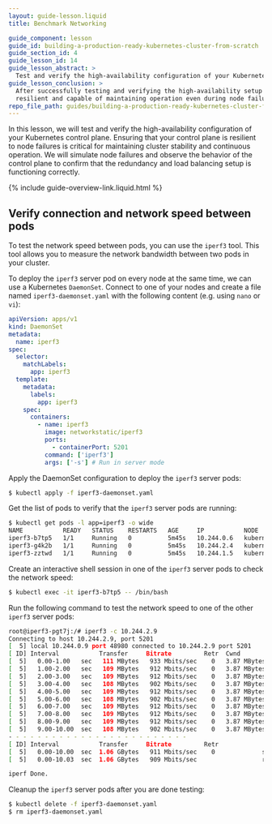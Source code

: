 ```yaml
---
layout: guide-lesson.liquid
title: Benchmark Networking

guide_component: lesson
guide_id: building-a-production-ready-kubernetes-cluster-from-scratch
guide_section_id: 4
guide_lesson_id: 14
guide_lesson_abstract: >
  Test and verify the high-availability configuration of your Kubernetes control plane.
guide_lesson_conclusion: >
  After successfully testing and verifying the high-availability setup of your control plane, your cluster is now
  resilient and capable of maintaining operation even during node failures
repo_file_path: guides/building-a-production-ready-kubernetes-cluster-from-scratch/lesson-14.md
---
```


In this lesson, we will test and verify the high-availability configuration of your Kubernetes control plane. Ensuring
that your control plane is resilient to node failures is critical for maintaining cluster stability and continuous
operation. We will simulate node failures and observe the behavior of the control plane to confirm that the redundancy
and load balancing setup is functioning correctly.

{% include guide-overview-link.liquid.html %}

## Verify connection and network speed between pods

To test the network speed between pods, you can use the `iperf3` tool. This tool allows you to measure the network
bandwidth between two pods in your cluster.

To deploy the `iperf3` server pod on every node at the same time, we can use a Kubernetes `DaemonSet`. Connect to one of
your nodes and create a file named `iperf3-daemonset.yaml` with the following content (e.g. using `nano` or `vi`):

```yaml
apiVersion: apps/v1
kind: DaemonSet
metadata:
  name: iperf3
spec:
  selector:
    matchLabels:
      app: iperf3
  template:
    metadata:
      labels:
        app: iperf3
    spec:
      containers:
        - name: iperf3
          image: networkstatic/iperf3
          ports:
            - containerPort: 5201
          command: ['iperf3']
          args: ['-s'] # Run in server mode
```

Apply the DaemonSet configuration to deploy the `iperf3` server pods:

```bash
$ kubectl apply -f iperf3-daemonset.yaml
```

Get the list of pods to verify that the `iperf3` server pods are running:

```bash
$ kubectl get pods -l app=iperf3 -o wide
NAME           READY   STATUS    RESTARTS   AGE     IP           NODE                NOMINATED NODE   READINESS GATES
iperf3-b7tp5   1/1     Running   0          5m45s   10.244.0.6   kubernetes-node-1   <none>           <none>
iperf3-g4k2b   1/1     Running   0          5m45s   10.244.2.4   kubernetes-node-3   <none>           <none>
iperf3-zztwd   1/1     Running   0          5m45s   10.244.1.5   kubernetes-node-2   <none>           <none>
```

Create an interactive shell session in one of the `iperf3` server pods to check the network speed:

```bash
$ kubectl exec -it iperf3-b7tp5 -- /bin/bash
```

Run the following command to test the network speed to one of the other `iperf3` server pods:

```bash
root@iperf3-pgt7j:/# iperf3 -c 10.244.2.9
Connecting to host 10.244.2.9, port 5201
[  5] local 10.244.0.9 port 48980 connected to 10.244.2.9 port 5201
[ ID] Interval           Transfer     Bitrate         Retr  Cwnd
[  5]   0.00-1.00   sec   111 MBytes   933 Mbits/sec    0   3.87 MBytes
[  5]   1.00-2.00   sec   109 MBytes   912 Mbits/sec    0   3.87 MBytes
[  5]   2.00-3.00   sec   109 MBytes   912 Mbits/sec    0   3.87 MBytes
[  5]   3.00-4.00   sec   108 MBytes   902 Mbits/sec    0   3.87 MBytes
[  5]   4.00-5.00   sec   109 MBytes   912 Mbits/sec    0   3.87 MBytes
[  5]   5.00-6.00   sec   108 MBytes   902 Mbits/sec    0   3.87 MBytes
[  5]   6.00-7.00   sec   109 MBytes   912 Mbits/sec    0   3.87 MBytes
[  5]   7.00-8.00   sec   109 MBytes   912 Mbits/sec    0   3.87 MBytes
[  5]   8.00-9.00   sec   109 MBytes   912 Mbits/sec    0   3.87 MBytes
[  5]   9.00-10.00  sec   108 MBytes   902 Mbits/sec    0   3.87 MBytes
- - - - - - - - - - - - - - - - - - - - - - - - -
[ ID] Interval           Transfer     Bitrate         Retr
[  5]   0.00-10.00  sec  1.06 GBytes   911 Mbits/sec    0             sender
[  5]   0.00-10.03  sec  1.06 GBytes   909 Mbits/sec                  receiver

iperf Done.
```

Cleanup the `iperf3` server pods after you are done testing:

```bash
$ kubectl delete -f iperf3-daemonset.yaml
$ rm iperf3-daemonset.yaml
```
